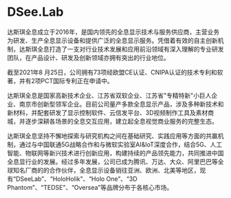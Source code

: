 # DSee.Lab

达斯琪全息成立于2016年，是国内领先的全息显示技术与服务供应商，主营业务为研发、生产全息显示设备和提供广泛的全息显示服务。凭借着有效的自主创新机制，达斯琪全息打造了一支对行业技术发展和应用前沿领域有深入理解的专业研发团队，在产品设计、研发及创新领域亦拥有突出的行业地位。

截至2021年8 月25日，公司拥有73项经欧盟CE认证、CNIPA认证的技术专利和软著，并有2项PCT国际专利正在申请中。

达斯琪全息是国家高新技术企业、江苏省双软企业、江苏省"专精特新"小巨人企业、南京市创新型领军企业。目前公司量产多款全息显示产品，涉及多种新技术和新材料，并配套研发了显示控制软件、云信发平台、3D视频制作工具及素材商城，并逐步深耕各场景的全息交互应用，建立起全息视觉商业服务的完整生态。

达斯琪全息坚持不懈地探索与研究机构之间在基础研究、实践应用等方面的共赢机制，通过与中国联通5G战略合作和与微软实验室AI&IoT深度合作，结合5G、人工智能、物联网等新兴技术进行创新应用，构建持续的产品领先能力，共同推进中国全息显行业的发展。经过多年发展，公司已成为腾讯、万达、大众、阿里巴巴等全球知名厂商的的合作伙伴，全息显示设备销往亚洲、欧洲、北美等地区，现有“DSeeLab”、“HoloHolik”、“Holo One”、“3D Phantom”、“TEDSE”、“Oversea”等品牌分布于各核心市场。
